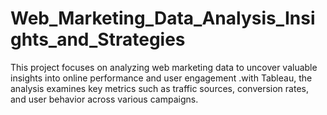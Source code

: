# Web_Marketing_Data_Analysis_Insights_and_Strategies
This project focuses on analyzing web marketing data to uncover valuable insights into online performance and user engagement .with Tableau, the analysis examines key metrics such as traffic sources, conversion rates, and user behavior across various campaigns. 
